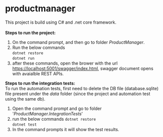 # productmanager

This project is build using C# and .net core framework.  <br/> <br/>
**Steps to run the project:** <br/>
1. On the command prompt, and then go to folder _ProductManager_. <br/>
2. Run the below commands <br/>
<code>dotnet restore</code> <br/>
<code>dotnet run</code> <br/>
3. after these commands, open the brower with the url <a href="https://localhost:5001/swagger/index.html">https://localhost:5001/swagger/index.html</a>, swagger document opens with avaialble REST APIs.

**Steps to run the integration tests:** <br/>
To run the automation tests, first need to delete the DB file (database.sqlite) file present under the _data_ folder (since the project and automation test using the same db). <br/>
1. Open the command prompt and go to folder '_ProductManager.IntegrationTests_' <br/>
2. run the below commands
  <code>dotnet restore</code> <br/>
  <code>dotnet test</code> <br/>
3. In the command prompts it will show the test results.
